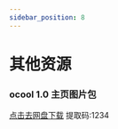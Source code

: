 ```yaml
---
sidebar_position: 8
---
```


# 其他资源

### ocool 1.0 主页图片包

[点击去网盘下载](https://www.123684.com/s/oAHxjv-S7JiH?) 提取码:1234
